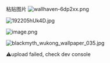 粘贴图片
![wallhaven-6dp2xx.png](https://gitee.com/BIGDragon962464/my-picture/raw/master/Picture/202308081558850.png)

![192205hUk4D.jpg](https://gitee.com/BIGDragon962464/my-picture/raw/master/Picture/202308100941717.jpg)

![image.png](https://gitee.com/BIGDragon962464/my-picture/raw/master/Picture/202308101114489.png)



![blackmyth_wukong_wallpaper_035.jpg](https://gitee.com/BIGDragon962464/my-picture/raw/master/Picture/202308171137110.jpg)


⚠️upload failed, check dev console


